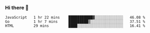 ### Hi there 👋

<!--
**KLXLjun/KLXLjun** is a ✨ _special_ ✨ repository because its `README.md` (this file) appears on your GitHub profile.

Here are some ideas to get you started:

- 🔭 I’m currently working on ...
- 🌱 I’m currently learning ...
- 👯 I’m looking to collaborate on ...
- 🤔 I’m looking for help with ...
- 💬 Ask me about ...
- 📫 How to reach me: ...
- 😄 Pronouns: ...
- ⚡ Fun fact: ...
-->

<!--START_SECTION:waka-->
```text
JavaScript   1 hr 22 mins    ███████████▓░░░░░░░░░░░░░   46.08 % 
Go           1 hr 7 mins     █████████▒░░░░░░░░░░░░░░░   37.51 % 
HTML         29 mins         ████░░░░░░░░░░░░░░░░░░░░░   16.41 % 
```
<!--END_SECTION:waka-->
